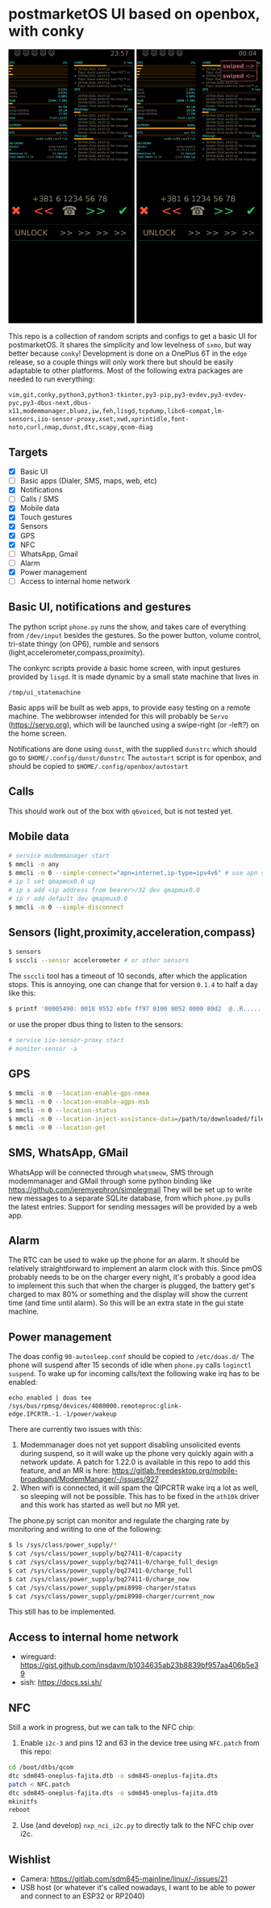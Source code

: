 # postmarketOS UI based on openbox, with conky
<img src="https://github.com/biemster/pmos-openbox-conky/blob/main/screenshot.png" width=250> <img src="https://github.com/biemster/pmos-openbox-conky/blob/main/screenshot2.png" width=250>

This repo is a collection of random scripts and configs to get a basic UI for postmarketOS.
It shares the simplicity and low levelness of `sxmo`, but way better because `conky`!
Development is done on a OnePlus 6T in the `edge` release, so a couple things will only work there but should
be easily adaptable to other platforms.
Most of the following extra packages are needed to run everything:
```
vim,git,conky,python3,python3-tkinter,py3-pip,py3-evdev,py3-evdev-pyc,py3-dbus-next,dbus-x11,modemmanager,bluez,iw,feh,lisgd,tcpdump,libc6-compat,lm-sensors,iio-sensor-proxy,xset,xwd,xprintidle,font-noto,curl,nmap,dunst,dtc,scapy,qcom-diag
```

## Targets
- [x] Basic UI
- [ ] Basic apps (Dialer, SMS, maps, web, etc)
- [x] Notifications
- [ ] Calls / SMS
- [x] Mobile data
- [x] Touch gestures
- [x] Sensors
- [x] GPS
- [x] NFC
- [ ] WhatsApp, Gmail
- [ ] Alarm
- [x] Power management
- [ ] Access to internal home network

## Basic UI, notifications and gestures
The python script `phone.py` runs the show, and takes care of everything from `/dev/input` besides the gestures.
So the power button, volume control, tri-state thingy (on OP6), rumble and sensors (light,accelerometer,compass,proximity).

The conkyrc scripts provide a basic home screen, with input gestures provided by `lisgd`.
It is made dynamic by a small state machine that lives in
```
/tmp/ui_statemachine
```

Basic apps will be built as web apps, to provide easy testing on a remote machine. The webbrowser intended for this
will probably be `Servo` (https://servo.org), which will be launched using a swipe-right (or -left?) on the home screen.

Notifications are done using `dunst`, with the supplied `dunstrc` which should go to `$HOME/.config/dunst/dunstrc`
The `autostart` script is for openbox, and should be copied to `$HOME/.config/openbox/autostart`

## Calls
This should work out of the box with `q6voiced`, but is not tested yet.

## Mobile data
```bash
# service modemmanager start
$ mmcli -m any
$ mmcli -m 0 --simple-connect="apn=internet,ip-type=ipv4v6" # use apn settings specific for your provider
# ip l set qmapmux0.0 up
# ip a add <ip address from bearer>/32 dev qmapmux0.0
# ip r add default dev qmapmux0.0
$ mmcli -m 0 --simple-disconnect
```

## Sensors (light,proximity,acceleration,compass)
```bash
$ sensors
$ ssccli --sensor accelerometer # or other sensors
```
The `ssccli` tool has a timeout of 10 seconds, after which the application stops. This is annoying, one can change that for version `0.1.4` to half a day like this:
```bash
$ printf '00005490: 0018 9552 ebfe ff97 0100 8052 0000 80d2  @..R.......R....' | xxd -r - /usr/bin/ssccli
```
or use the proper dbus thing to listen to the sensors:
```bash
# service iio-sensor-proxy start
# monitor-sensor -a
```

## GPS
```bash
$ mmcli -m 0 --location-enable-gps-nmea
$ mmcli -m 0 --location-enable-agps-msb
$ mmcli -m 0 --location-status
$ mmcli -m 0 --location-inject-assistance-data=/path/to/downloaded/file
$ mmcli -m 0 --location-get
```

## SMS, WhatsApp, GMail
WhatsApp will be connected through `whatsmeow`, SMS through modemmanager and GMail through some python binding like https://github.com/jeremyephron/simplegmail
They will be set up to write new messages to a separate SQLite database, from which `phone.py` pulls the latest entries.
Support for sending messages will be provided by a web app.

## Alarm
The RTC can be used to wake up the phone for an alarm. It should be relatively straightforward to implement an alarm clock with this.
Since pmOS probably needs to be on the charger every night, it's probably a good idea to implement this such that when the charger is
plugged, the battery get's charged to max 80% or something and the display will show the current time (and time until alarm).
So this will be an extra state in the gui state machine.

## Power management
The doas config `90-autosleep.conf` should be copied to `/etc/doas.d/`
The phone will suspend after 15 seconds of idle when `phone.py` calls `loginctl suspend`. To wake up for incoming calls/text the following wake irq
has to be enabled:
```
echo enabled | doas tee /sys/bus/rpmsg/devices/4080000.remoteproc:glink-edge.IPCRTR.-1.-1/power/wakeup
```

There are currently two issues with this:
1. Modemmanager does not yet support disabling unsolicited events during suspend, so it will wake up the phone very quickly again with a
network update. A patch for 1.22.0 is available in this repo to add this feature, and an MR is here: https://gitlab.freedesktop.org/mobile-broadband/ModemManager/-/issues/927
2. When wifi is connected, it will spam the QIPCRTR wake irq a lot as well, so sleeping will not be possible. This has to be fixed in
the `ath10k` driver and this work has started as well but no MR yet.

The phone.py script can monitor and regulate the charging rate by monitoring and writing to one of the following:
```bash
$ ls /sys/class/power_supply/*
$ cat /sys/class/power_supply/bq27411-0/capacity
$ cat /sys/class/power_supply/bq27411-0/charge_full_design
$ cat /sys/class/power_supply/bq27411-0/charge_full
$ cat /sys/class/power_supply/bq27411-0/charge_now
$ cat /sys/class/power_supply/pmi8998-charger/status 
$ cat /sys/class/power_supply/pmi8998-charger/current_now
```
This still has to be implemented.

## Access to internal home network
- wireguard: https://gist.github.com/insdavm/b1034635ab23b8839bf957aa406b5e39
- sish: https://docs.ssi.sh/

## NFC
Still a work in progress, but we can talk to the NFC chip:
1. Enable `i2c-3` and pins 12 and 63 in the device tree using `NFC.patch` from this repo:
```bash
cd /boot/dtbs/qcom
dtc sdm845-oneplus-fajita.dtb -o sdm845-oneplus-fajita.dts
patch < NFC.patch
dtc sdm845-oneplus-fajita.dts -o sdm845-oneplus-fajita.dtb
mkinitfs
reboot
```
2. Use (and develop) `nxp_nci_i2c.py` to directly talk to the NFC chip over i2c.

## Wishlist
- Camera: https://gitlab.com/sdm845-mainline/linux/-/issues/21
- USB host (or whatever it's called nowadays, I want to be able to power and connect to an ESP32 or RP2040)

